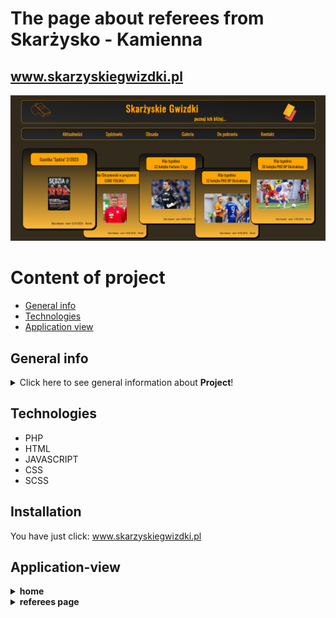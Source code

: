 # The page about referees from Skarżysko - Kamienna <br> 
## www.skarzyskiegwizdki.pl 
![a screenshot presenting the front page of the project website](./images/README/home.png)

# Content of project
* [General info](#general-info)
* [Technologies](#technologies)
* [Application view](#application-view)


## General info
<details>
<summary>Click here to see general information about <b>Project</b>!</summary>
This page is about the referees from Skarżysko - Kamienna.
</details>


## Technologies
<ul>
<li>PHP</li>
<li>HTML</li>
<li>JAVASCRIPT</li>
<li>CSS</li>
<li>SCSS</li>
</ul>

## Installation
You have just click: www.skarzyskiegwizdki.pl

## Application-view

<details>
<summary> <b>home</b> </summary>
This image shows home page. This page contains header, menu and five articles, which are newest on this page.  
<img src="./images/README/news.png">
</details>
 
<details>
<summary> <b>referees page </b> </summary>
This images shows all active refeeres in our referee section. 
<img src="./images/README/refs.png">
If you click on photo, you will be able to see more information about every of us.
<img src="./images/README/refs-pop.png">
</details>
